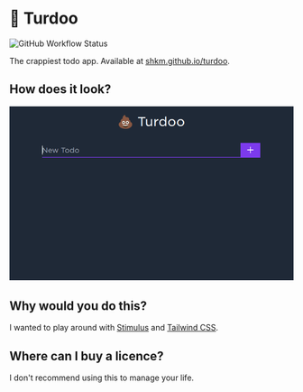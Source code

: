 
# 💩 Turdoo
![GitHub Workflow Status](https://img.shields.io/github/workflow/status/shkm/turdoo/Test?label=%F0%9F%92%A9)

The crappiest todo app. Available at [shkm.github.io/turdoo](https://shkm.github.io/turdoo/).

## How does it look?

![demo.gif](./demo.gif)

## Why would you do this?
I wanted to play around with [Stimulus](https://stimulus.hotwired.dev/) and [Tailwind CSS](https://tailwindcss.com/).

## Where can I buy a licence?
I don't recommend using this to manage your life.

